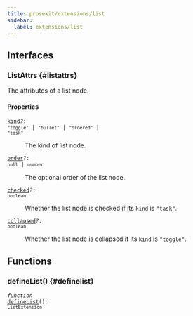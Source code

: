 ```yaml
---
title: prosekit/extensions/list
sidebar:
  label: extensions/list
---
```


## Interfaces

### ListAttrs {#listattrs}

The attributes of a list node.

#### Properties

<dl>

<dt>

<code data-typedoc-code><a id="kind" href="#kind">kind</a><i>?</i>: `"toggle"` \| `"bullet"` \| `"ordered"` \| `"task"`</code>

</dt>

<dd>

The kind of list node.

</dd>

</dl>

<dl>

<dt>

<code data-typedoc-code><a id="order" href="#order">order</a><i>?</i>: `null` \| `number`</code>

</dt>

<dd>

The optional order of the list node.

</dd>

</dl>

<dl>

<dt>

<code data-typedoc-code><a id="checked" href="#checked">checked</a><i>?</i>: `boolean`</code>

</dt>

<dd>

Whether the list node is checked if its `kind` is `"task"`.

</dd>

</dl>

<dl>

<dt>

<code data-typedoc-code><a id="collapsed" href="#collapsed">collapsed</a><i>?</i>: `boolean`</code>

</dt>

<dd>

Whether the list node is collapsed if its `kind` is `"toggle"`.

</dd>

</dl>

## Functions

### defineList() {#definelist}

<dl>

<dt>

<code data-typedoc-code><i>function</i> <a id="definelist" href="#definelist">defineList</a>(): `ListExtension`</code>

</dt>

<dd>

</dd>

</dl>
